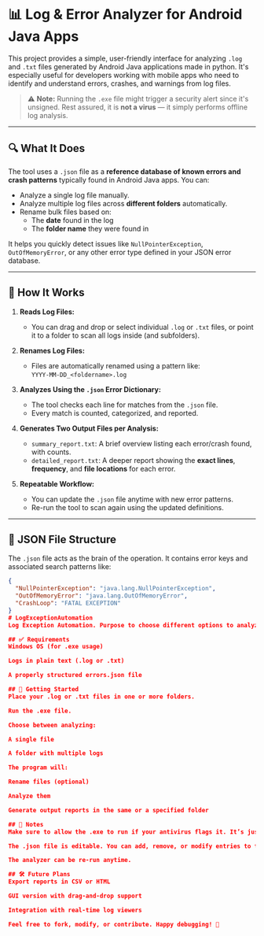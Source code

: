 # 📊 Log & Error Analyzer for Android Java Apps

This project provides a simple, user-friendly interface for analyzing `.log` and `.txt` files generated by Android Java applications made in python. It's especially useful for developers working with mobile apps who need to identify and understand errors, crashes, and warnings from log files. 

> ⚠️ **Note:** Running the `.exe` file might trigger a security alert since it's unsigned. Rest assured, it is **not a virus** — it simply performs offline log analysis.

---

## 🔍 What It Does

The tool uses a `.json` file as a **reference database of known errors and crash patterns** typically found in Android Java apps. You can:

- Analyze a single log file manually.
- Analyze multiple log files across **different folders** automatically.
- Rename bulk files based on:
  - The **date** found in the log
  - The **folder name** they were found in

It helps you quickly detect issues like `NullPointerException`, `OutOfMemoryError`, or any other error type defined in your JSON error database.

---

## 🧠 How It Works

1. **Reads Log Files:**
   - You can drag and drop or select individual `.log` or `.txt` files, or point it to a folder to scan all logs inside (and subfolders).
   
2. **Renames Log Files:**
   - Files are automatically renamed using a pattern like:  
     `YYYY-MM-DD_<foldername>.log`

3. **Analyzes Using the `.json` Error Dictionary:**
   - The tool checks each line for matches from the `.json` file.
   - Every match is counted, categorized, and reported.

4. **Generates Two Output Files per Analysis:**
   - `summary_report.txt`: A brief overview listing each error/crash found, with counts.
   - `detailed_report.txt`: A deeper report showing the **exact lines**, **frequency**, and **file locations** for each error.

5. **Repeatable Workflow:**
   - You can update the `.json` file anytime with new error patterns.
   - Re-run the tool to scan again using the updated definitions.

---

## 📁 JSON File Structure

The `.json` file acts as the brain of the operation. It contains error keys and associated search patterns like:

```json
{
  "NullPointerException": "java.lang.NullPointerException",
  "OutOfMemoryError": "java.lang.OutOfMemoryError",
  "CrashLoop": "FATAL EXCEPTION"
}
# LogExceptionAutomation
Log Exception Automation. Purpose to choose different options to analyze for errors and exceptions.

## ✅ Requirements
Windows OS (for .exe usage)

Logs in plain text (.log or .txt)

A properly structured errors.json file

## 🚀 Getting Started
Place your .log or .txt files in one or more folders.

Run the .exe file.

Choose between analyzing:

A single file

A folder with multiple logs

The program will:

Rename files (optional)

Analyze them

Generate output reports in the same or a specified folder

## 📌 Notes
Make sure to allow the .exe to run if your antivirus flags it. It’s just a local tool.

The .json file is editable. You can add, remove, or modify entries to tailor the error detection to your app.

The analyzer can be re-run anytime.

## 🛠 Future Plans
Export reports in CSV or HTML

GUI version with drag-and-drop support

Integration with real-time log viewers

Feel free to fork, modify, or contribute. Happy debugging! 🐞